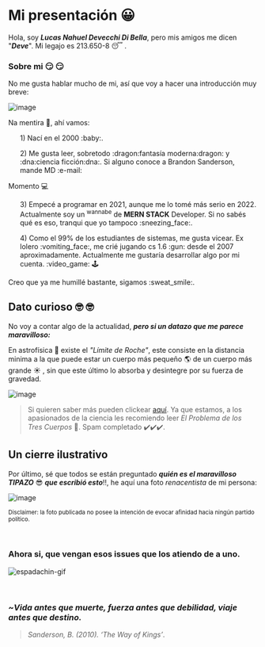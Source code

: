 # Mi presentación :grinning:
Hola, soy ***Lucas Nahuel Devecchi Di Bella***, pero mis amigos me dicen "***Deve***". Mi legajo es 213.650-8 :sleeping:	.

### Sobre mi :smirk:	:smirk:	
No me gusta hablar mucho de mi, así que voy a hacer una introducción muy breve:

![image](https://github.com/pdepjm/2024-tp0-presentacion-lDevecchi/assets/164799415/6593e005-0f9c-461b-ae94-ecca3c261a54)

Na mentira :hand_over_mouth:, ahí vamos: 

  <ul>1) Nací en el 2000 :baby:.</ul>
  <ul>2) Me gusta leer, sobretodo :dragon:fantasía moderna:dragon: y :dna:ciencia ficción:dna:. Si alguno conoce a Brandon Sanderson, mande MD :e-mail:</ul>
  
  Momento :computer:	
   
  <ul>3) Empecé a programar en 2021, aunque me lo tomé más serio en 2022. Actualmente soy un <sup>wannabe</sup> de <b>MERN STACK</b> Developer. Si no sabés qué es eso, tranqui que yo tampoco :sneezing_face:.		</ul>
  <ul>4) Como el 99% de los estudiantes de sistemas, me gusta vicear. Ex lolero :vomiting_face:, me crié jugando cs 1.6 :gun:	desde el 2007 aproximadamente. Actualmente me gustaría desarrollar algo por mi cuenta. :video_game: 🕹️</ul>
Creo que ya me humillé bastante, sigamos :sweat_smile:.

<br/>

## Dato curioso :nerd_face:	:nerd_face:	
No voy a contar algo de la actualidad, ***pero si un datazo que me parece maravilloso:***

En astrofísica :rocket:	existe el *"Límite de Roche"*, este consiste en la distancia minima a la que puede estar un cuerpo más pequeño :earth_americas:	de un cuerpo más grande :sunny:	, sin que este último lo absorba y desintegre por su fuerza de gravedad.

![image](https://github.com/pdepjm/2024-tp0-presentacion-lDevecchi/assets/164799415/3c12668c-909f-4cfa-b38c-48fb3a52178b)

> Si quieren saber más pueden clickear [aquí](https://es.wikipedia.org/wiki/L%C3%ADmite_de_Roche). Ya que estamos, a los apasionados de la ciencia les recomiendo leer *El Problema de los Tres Cuerpos* :satellite:. Spam completado ✔️✔️✔️.

## Un cierre ilustrativo
Por último, sé que todos se están preguntado ***quién es el maravilloso TIPAZO*** :sunglasses:	 ***que escribió esto***:bangbang:, he aquí una foto _renacentista_ de mi persona:

![image](https://github.com/pdepjm/2024-tp0-presentacion-lDevecchi/assets/164799415/39889e59-5f8f-4df7-8bad-2cf34a54a7eb)

<sup>Disclaimer: la foto publicada no posee la intención de evocar afinidad hacia ningún partido político.</sup>

<br/>

### Ahora si, que vengan esos issues que los atiendo de a uno.
![espadachin-gif](https://github.com/pdepjm/2024-tp0-presentacion-lDevecchi/assets/164799415/6c4ed536-ef19-4936-b6a6-68cdfb4b26d0)

<br/>

### ~*_Vida antes que muerte, fuerza antes que debilidad, viaje antes que destino._*
>_Sanderson, B. (2010). ‘The Way of Kings’_.
